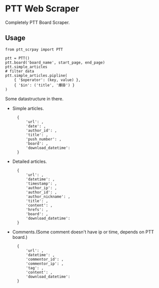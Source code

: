 # PTT Web Scraper

Completely PTT Board Scraper.

## Usage

    from ptt_scrpay import PTT

    ptt = PTT()
    ptt.board('board_name', start_page, end_page)
    ptt.simple_articles
    # filter data
    ptt.simple_articles.pipline(
        { '$operator': (key, value) },
        { '$in': ('title', '爆掛') }
    )

Some datastructure in there.
        
* Simple articles.

        {
            'url': ,
            'date': ,
            'author_id': ,
            'title': ,
            'push_number': ,
            'board': ,
            'download_datetime':
        }

* Detailed articles.

        {
            'url': ,
            'datetime': ,
            'timestamp': ,
            'author_ip': ,
            'author_id': ,
            'author_nickname': ,
            'title': ,
            'content': ,
            'hrefs': ,
            'board': ,
            'download_datetime':
        }

* Comments.(Some comment doesn't have ip or time, depends on PTT board.)

        {
            'url': ,
            'datetime': ,
            'commentor_id': ,
            'commentor_ip': ,
            'tag': ,
            'content': ,
            'download_datetime':
        }